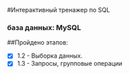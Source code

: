#Интерактивный тренажер по SQL

### база данных: MySQL

##Пройдено этапов:
- [x] 1.2 - Выборка данных.
- [x] 1.3 - Запросы, групповые операции